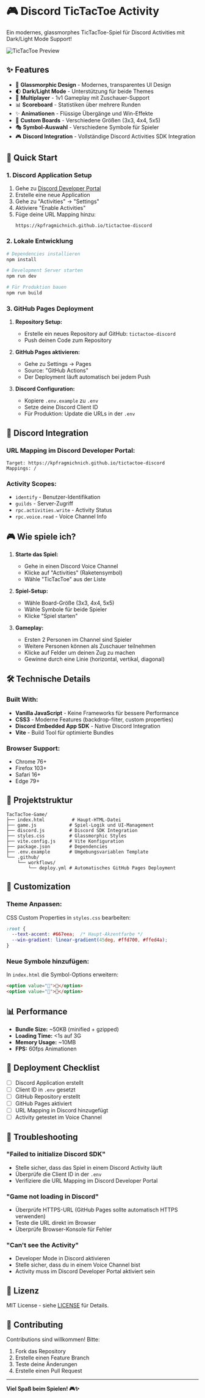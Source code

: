 # 🎮 Discord TicTacToe Activity

Ein modernes, glassmorphes TicTacToe-Spiel für Discord Activities mit Dark/Light Mode Support!

![TicTacToe Preview](https://via.placeholder.com/800x400/667eea/ffffff?text=Discord+TicTacToe+Preview)

## ✨ Features

- 🎨 **Glassmorphic Design** - Modernes, transparentes UI Design
- 🌓 **Dark/Light Mode** - Unterstützung für beide Themes
- 👥 **Multiplayer** - 1v1 Gameplay mit Zuschauer-Support
- 📊 **Scoreboard** - Statistiken über mehrere Runden
- ✨ **Animationen** - Flüssige Übergänge und Win-Effekte
- 🎯 **Custom Boards** - Verschiedene Größen (3x3, 4x4, 5x5)
- 🎭 **Symbol-Auswahl** - Verschiedene Symbole für Spieler
- 🎮 **Discord Integration** - Vollständige Discord Activities SDK Integration

## 🚀 Quick Start

### 1. Discord Application Setup
1. Gehe zu [Discord Developer Portal](https://discord.com/developers/applications)
2. Erstelle eine neue Application
3. Gehe zu "Activities" → "Settings"
4. Aktiviere "Enable Activities"
5. Füge deine URL Mapping hinzu:
   ```
   https://kpfragmichnich.github.io/tictactoe-discord
   ```

### 2. Lokale Entwicklung
```bash
# Dependencies installieren
npm install

# Development Server starten
npm run dev

# Für Produktion bauen
npm run build
```

### 3. GitHub Pages Deployment
1. **Repository Setup:**
   - Erstelle ein neues Repository auf GitHub: `tictactoe-discord`
   - Push deinen Code zum Repository

2. **GitHub Pages aktivieren:**
   - Gehe zu Settings → Pages
   - Source: "GitHub Actions"
   - Der Deployment läuft automatisch bei jedem Push

3. **Discord Configuration:**
   - Kopiere `.env.example` zu `.env`
   - Setze deine Discord Client ID
   - Für Produktion: Update die URLs in der `.env`

## 🎯 Discord Integration

### URL Mapping im Discord Developer Portal:
```
Target: https://kpfragmichnich.github.io/tictactoe-discord
Mappings: /
```

### Activity Scopes:
- `identify` - Benutzer-Identifikation
- `guilds` - Server-Zugriff
- `rpc.activities.write` - Activity Status
- `rpc.voice.read` - Voice Channel Info

## 🎮 Wie spiele ich?

1. **Starte das Spiel:**
   - Gehe in einen Discord Voice Channel
   - Klicke auf "Activities" (Raketensymbol)
   - Wähle "TicTacToe" aus der Liste

2. **Spiel-Setup:**
   - Wähle Board-Größe (3x3, 4x4, 5x5)
   - Wähle Symbole für beide Spieler
   - Klicke "Spiel starten"

3. **Gameplay:**
   - Ersten 2 Personen im Channel sind Spieler
   - Weitere Personen können als Zuschauer teilnehmen
   - Klicke auf Felder um deinen Zug zu machen
   - Gewinne durch eine Linie (horizontal, vertikal, diagonal)

## 🛠️ Technische Details

### Built With:
- **Vanilla JavaScript** - Keine Frameworks für bessere Performance
- **CSS3** - Moderne Features (backdrop-filter, custom properties)
- **Discord Embedded App SDK** - Native Discord Integration
- **Vite** - Build Tool für optimierte Bundles

### Browser Support:
- Chrome 76+
- Firefox 103+
- Safari 16+
- Edge 79+

## 📁 Projektstruktur

```
TacTacToe-Game/
├── index.html          # Haupt-HTML-Datei
├── game.js            # Spiel-Logik und UI-Management
├── discord.js         # Discord SDK Integration
├── styles.css         # Glassmorphic Styles
├── vite.config.js     # Vite Konfiguration
├── package.json       # Dependencies
├── .env.example       # Umgebungsvariablen Template
└── .github/
    └── workflows/
        └── deploy.yml # Automatisches GitHub Pages Deployment
```

## 🎨 Customization

### Theme Anpassen:
CSS Custom Properties in `styles.css` bearbeiten:
```css
:root {
  --text-accent: #667eea;  /* Haupt-Akzentfarbe */
  --win-gradient: linear-gradient(45deg, #ffd700, #ffed4a);
}
```

### Neue Symbole hinzufügen:
In `index.html` die Symbol-Options erweitern:
```html
<option value="🎃">🎃</option>
<option value="🎄">🎄</option>
```

## 📊 Performance

- **Bundle Size:** ~50KB (minified + gzipped)
- **Loading Time:** <1s auf 3G
- **Memory Usage:** ~10MB
- **FPS:** 60fps Animationen

## 🚀 Deployment Checklist

- [ ] Discord Application erstellt
- [ ] Client ID in `.env` gesetzt
- [ ] GitHub Repository erstellt
- [ ] GitHub Pages aktiviert
- [ ] URL Mapping in Discord hinzugefügt
- [ ] Activity getestet im Voice Channel

## 🔧 Troubleshooting

### "Failed to initialize Discord SDK"
- Stelle sicher, dass das Spiel in einem Discord Activity läuft
- Überprüfe die Client ID in der `.env`
- Verifiziere die URL Mapping im Discord Developer Portal

### "Game not loading in Discord"
- Überprüfe HTTPS-URL (GitHub Pages sollte automatisch HTTPS verwenden)
- Teste die URL direkt im Browser
- Überprüfe Browser-Konsole für Fehler

### "Can't see the Activity"
- Developer Mode in Discord aktivieren
- Stelle sicher, dass du in einem Voice Channel bist
- Activity muss im Discord Developer Portal aktiviert sein

## 📄 Lizenz

MIT License - siehe [LICENSE](LICENSE) für Details.

## 🤝 Contributing

Contributions sind willkommen! Bitte:
1. Fork das Repository
2. Erstelle einen Feature Branch
3. Teste deine Änderungen
4. Erstelle einen Pull Request

---

**Viel Spaß beim Spielen! 🎮✨**
